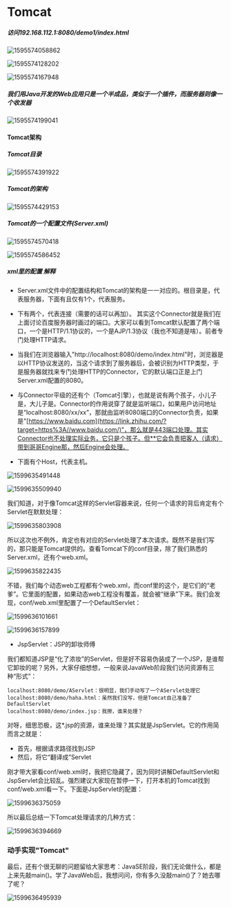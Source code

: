 # Tomcat

##### 访问192.168.112.1:8080/demo1/index.html

![1595574058862](.\Tomcat.assets\1595574058862.png)

![1595574128202](.\Tomcat.assets\1595574128202.png)

![1595574167948](.\Tomcat.assets\1595574167948.png)

#####  **我们用Java开发的Web应用只是一个半成品，类似于一个插件**，而服务器则像一个收发器 

![1595574199041](.\Tomcat.assets\1595574199041.png)

#### **Tomcat架构**

#####  Tomcat目录 

![1595574391922](.\Tomcat.assets\1595574391922.png)

#####  Tomcat的架构 

![1595574429153](.\Tomcat.assets\1595574429153.png)

#####  Tomcat的一个配置文件(Server.xml) 

![1595574570418](.\Tomcat.assets\1595574570418.png)

![1595574586452](.\Tomcat.assets\1595574586452.png)

#####  xml里的配置 解释 

- Server.xml文件中的配置结构和Tomcat的架构是一一对应的。根目录是<Server>，代表服务器，<Server>下面有且仅有1个<Service>，代表服务。

- <Service>下有两个<Connector>，代表连接（需要的话可以再加）。
  其实这个Connector就是我们在上面讨论百度服务器时画过的端口。大家可以看到Tomcat默认配置了两个端口，一个是HTTP/1.1协议的，一个是AJP/1.3协议（我也不知道是啥）。前者专门处理HTTP请求。

- 当我们在浏览器输入"http://localhost:8080/demo/index.html"时，浏览器是以HTTP协议发送的，当这个请求到了服务器后，会被识别为HTTP类型，于是服务器就找来专门处理HTTP的Connector，它的默认端口正是上门Server.xml配置的8080。

- 与Connector平级的还有个<Engine>（Tomcat引擎），也就是说<Service>有两个孩子，小儿子是<Connector>，大儿子是<Engine>。Connector的作用说穿了就是监听端口，如果用户访问地址是“localhost:8080/xx/xx”，那就由监听8080端口的Connector负责，如果是"[https://www.baidu.com](https://link.zhihu.com/?target=https%3A//www.baidu.com/)"，那么就是443端口处理。其实Connector也不处理实际业务，它只是个孩子。但**它会负责把客人（请求）带到哥哥Engine那，然后Engine会处理。

- <Engine>下面有个Host，代表主机。

![1599635491448](Tomcat.assets/1599635491448.png)

![1599635509940](Tomcat.assets/1599635509940.png)

 我们知道，对于像Tomcat这样的Servlet容器来说，任何一个请求的背后肯定有个Servlet在默默处理： 

![1599635803908](Tomcat.assets/1599635803908.png)

所以这次也不例外，肯定也有对应的Servlet处理了本次请求。既然不是我们写的，那只能是Tomcat提供的。查看Tomcat下的conf目录，除了我们熟悉的Server.xml，还有个web.xml。

![1599635822435](Tomcat.assets/1599635822435.png)

 不错，我们每个动态web工程都有个web.xml，而conf里的这个，是它们的“老爹”。它里面的配置，如果动态web工程没有覆盖，就会被“继承”下来。我们会发现，conf/web.xml里配置了一个DefaultServlet： 

![1599636101661](Tomcat.assets/1599636101661.png)

![1599636157899](Tomcat.assets/1599636157899.png)

- JspServlet：JSP的卸妆师傅

 我们都知道JSP是“化了浓妆”的Servlet，但是好不容易伪装成了一个JSP，是谁帮它卸妆的呢？另外，大家仔细想想，一般来说JavaWeb阶段我们访问资源有三种“形式”： 

```
localhost:8080/demo/AServlet：很明显，我们手动写了一个AServlet处理它
localhost:8080/demo/haha.html：虽然我们没写，但是Tomcat自己准备了DefaultServlet
localhost:8080/demo/index.jsp：我擦，谁来处理？
```

对呀，细思恐极，这*.jsp的资源，谁来处理？其实就是JspServlet。它的作用简而言之就是：

- 首先，根据请求路径找到JSP
- 然后，将它“翻译成”Servlet



刚才带大家看conf/web.xml时，我把它隐藏了，因为同时讲解DefaultServlet和JspServlet会比较乱。强烈建议大家现在暂停一下，打开本机的Tomcat找到conf/web.xml看一下。下面是JspServlet的配置：

![1599636375059](Tomcat.assets/1599636375059.png)

 所以最后总结一下Tomcat处理请求的几种方式： 

![1599636394669](Tomcat.assets/1599636394669.png)

### **动手实现"Tomcat"**

最后，还有个很无聊的问题留给大家思考：JavaSE阶段，我们无论做什么，都是上来先敲main()。学了JavaWeb后，我想问问，你有多久没敲main()了？她去哪了呢？

![1599636495939](Tomcat.assets/1599636495939.png)
